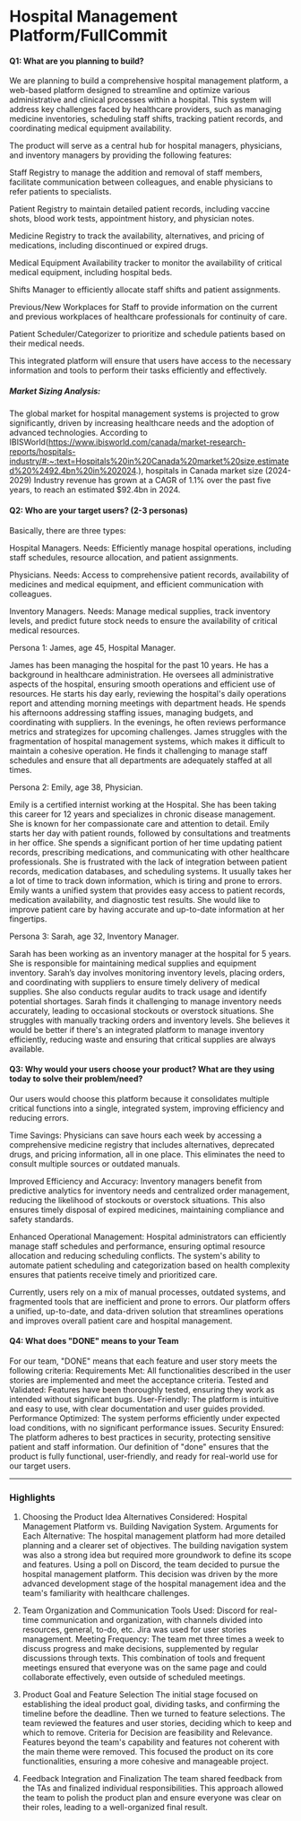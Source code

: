 # Hospital Management Platform/FullCommit

#### Q1: What are you planning to build?

We are planning to build a comprehensive hospital management platform, a web-based platform designed to streamline and optimize various administrative and clinical processes within a hospital. This system will address key challenges faced by healthcare providers, such as managing medicine inventories, scheduling staff shifts, tracking patient records, and coordinating medical equipment availability.

The product will serve as a central hub for hospital managers, physicians, and inventory managers by providing the following features:

Staff Registry to manage the addition and removal of staff members, facilitate communication between colleagues, and enable physicians to refer patients to specialists.

Patient Registry to maintain detailed patient records, including vaccine shots, blood work tests, appointment history, and physician notes.

Medicine Registry to track the availability, alternatives, and pricing of medications, including discontinued or expired drugs.

Medical Equipment Availability tracker to monitor the availability of critical medical equipment, including hospital beds.

Shifts Manager to efficiently allocate staff shifts and patient assignments.

Previous/New Workplaces for Staff to provide information on the current and previous workplaces of healthcare professionals for continuity of care.

Patient Scheduler/Categorizer to prioritize and schedule patients based on their medical needs.

This integrated platform will ensure that users have access to the necessary information and tools to perform their tasks efficiently and effectively.

##### Market Sizing Analysis:

The global market for hospital management systems is projected to grow significantly, driven by increasing healthcare needs and the adoption of advanced technologies. According to IBISWorld(https://www.ibisworld.com/canada/market-research-reports/hospitals-industry/#:~:text=Hospitals%20in%20Canada%20market%20size,estimated%20%2492.4bn%20in%202024.), hospitals in Canada market size (2024-2029) Industry revenue has grown at a CAGR of 1.1% over the past five years, to reach an estimated $92.4bn in 2024.


#### Q2: Who are your target users? (2-3 personas)

Basically, there are three types:

Hospital Managers. Needs: Efficiently manage hospital operations, including staff schedules, resource allocation, and patient assignments.

Physicians. Needs: Access to comprehensive patient records, availability of medicines and medical equipment, and efficient communication with colleagues.

Inventory Managers. Needs: Manage medical supplies, track inventory levels, and predict future stock needs to ensure the availability of critical medical resources.

Persona 1: James, age 45, Hospital Manager.

James has been managing the hospital for the past 10 years. He has a background in healthcare administration. He oversees all administrative aspects of the hospital, ensuring smooth operations and efficient use of resources.
He starts his day early, reviewing the hospital's daily operations report and attending morning meetings with department heads. He spends his afternoons addressing staffing issues, managing budgets, and coordinating with suppliers. In the evenings, he often reviews performance metrics and strategizes for upcoming challenges.
James struggles with the fragmentation of hospital management systems, which makes it difficult to maintain a cohesive operation. He finds it challenging to manage staff schedules and ensure that all departments are adequately staffed at all times.

Persona 2: Emily, age 38, Physician.

Emily is a certified internist working at the Hospital. She has been taking this career for 12 years and specializes in chronic disease management. She is known for her compassionate care and attention to detail.
Emily starts her day with patient rounds, followed by consultations and treatments in her office. She spends a significant portion of her time updating patient records, prescribing medications, and communicating with other healthcare professionals.
She is frustrated with the lack of integration between patient records, medication databases, and scheduling systems. It usually takes her a lot of time to track down information, which is tiring and prone to errors. Emily wants a unified system that provides easy access to patient records, medication availability, and diagnostic test results. She would like to improve patient care by having accurate and up-to-date information at her fingertips.

Persona 3: Sarah, age 32, Inventory Manager.

Sarah has been working as an inventory manager at the hospital for 5 years. She is responsible for maintaining medical supplies and equipment inventory.
Sarah’s day involves monitoring inventory levels, placing orders, and coordinating with suppliers to ensure timely delivery of medical supplies. She also conducts regular audits to track usage and identify potential shortages.
Sarah finds it challenging to manage inventory needs accurately, leading to occasional stockouts or overstock situations. She struggles with manually tracking orders and inventory levels. She believes it would be better if there's an integrated platform to manage inventory efficiently, reducing waste and ensuring that critical supplies are always available.

#### Q3: Why would your users choose your product? What are they using today to solve their problem/need?

Our users would choose this platform because it consolidates multiple critical functions into a single, integrated system, improving efficiency and reducing errors.

Time Savings: Physicians can save hours each week by accessing a comprehensive medicine registry that includes alternatives, deprecated drugs, and pricing information, all in one place. This eliminates the need to consult multiple sources or outdated manuals.

Improved Efficiency and Accuracy: Inventory managers benefit from predictive analytics for inventory needs and centralized order management, reducing the likelihood of stockouts or overstock situations. This also ensures timely disposal of expired medicines, maintaining compliance and safety standards.

Enhanced Operational Management: Hospital administrators can efficiently manage staff schedules and performance, ensuring optimal resource allocation and reducing scheduling conflicts. The system's ability to automate patient scheduling and categorization based on health complexity ensures that patients receive timely and prioritized care.

Currently, users rely on a mix of manual processes, outdated systems, and fragmented tools that are inefficient and prone to errors. Our platform offers a unified, up-to-date, and data-driven solution that streamlines operations and improves overall patient care and hospital management.

#### Q4: What does "DONE" means to your Team 

For our team, "DONE" means that each feature and user story meets the following criteria:
Requirements Met: All functionalities described in the user stories are implemented and meet the acceptance criteria.
Tested and Validated: Features have been thoroughly tested, ensuring they work as intended without significant bugs.
User-Friendly: The platform is intuitive and easy to use, with clear documentation and user guides provided.
Performance Optimized: The system performs efficiently under expected load conditions, with no significant performance issues.
Security Ensured: The platform adheres to best practices in security, protecting sensitive patient and staff information.
Our definition of "done" ensures that the product is fully functional, user-friendly, and ready for real-world use for our target users.


----



### Highlights

 1. Choosing the Product Idea
Alternatives Considered: Hospital Management Platform vs. Building Navigation System.
Arguments for Each Alternative:
The hospital management platform had more detailed planning and a clearer set of objectives.
The building navigation system was also a strong idea but required more groundwork to define its scope and features.
Using a poll on Discord, the team decided to pursue the hospital management platform. This decision was driven by the more advanced development stage of the hospital management idea and the team's familiarity with healthcare challenges.

2. Team Organization and Communication
Tools Used: Discord for real-time communication and organization, with channels divided into resources, general, to-do, etc. Jira was used for user stories management.
Meeting Frequency: The team met three times a week to discuss progress and make decisions, supplemented by regular discussions through texts.
This combination of tools and frequent meetings ensured that everyone was on the same page and could collaborate effectively, even outside of scheduled meetings.

3.  Product Goal and Feature Selection
The initial stage focused on establishing the ideal product goal, dividing tasks, and confirming the timeline before the deadline. Then we turned to feature selections. The team reviewed the features and user stories, deciding which to keep and which to remove.
Criteria for Decision are feasibility and Relevance. Features beyond the team's capability and features not coherent with the main theme were removed. This focused the product on its core functionalities, ensuring a more cohesive and manageable project.

4. Feedback Integration and Finalization
The team shared feedback from the TAs and finalized individual responsibilities. This approach allowed the team to polish the product plan and ensure everyone was clear on their roles, leading to a well-organized final result.